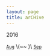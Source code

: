 ```yaml
---
layout: page
title: arCHive
---
```

2016

[`Aug`](https://jinhong-park.github.io/blog/201608.html) \\(~~ )\\ [`Sep`](https://jinhong-park.github.io/blog/201609.html)